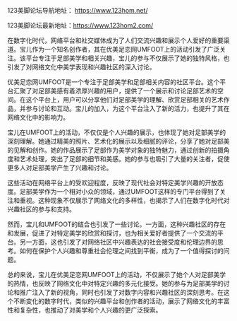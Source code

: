123美脚论坛导航地址： https://www.123hom.net/

123美脚论坛最新地址：https://www.123hom2.com/

在数字化时代，网络平台和社交媒体成为了人们交流兴趣和展示个人爱好的重要渠道。宝儿作为一个知名创作者，其在优美足恋网UMFOOT上的活动引发了广泛关注。该平台专注于足部美学和相关兴趣，宝儿的参与不仅展示了她的独特风格，也引发了对网络文化中美学表现和兴趣社区的深入讨论。

优美足恋网UMFOOT是一个专注于足部美学和足部相关内容的社区平台。这个平台汇聚了对足部美感有着浓厚兴趣的用户，提供了一个展示和讨论足部艺术的空间。在这个平台上，用户可以分享他们对足部美学的理解、欣赏足部相关的艺术作品，并参与讨论和互动。宝儿的加入，为这个平台注入了新的活力，也提升了其在网络文化中的影响力。

宝儿在UMFOOT上的活动，不仅仅是个人兴趣的展示，也体现了她对足部美学的深刻理解。她通过精美的照片、艺术化的展示以及细腻的评论，分享了她对足部美的见解和创作。她的作品展示了足部作为美学对象的独特魅力，通过创新的拍摄角度和艺术处理，突出了足部的细节和美感。她的参与也吸引了大量的关注者，促使更多人对足部美学产生了兴趣和讨论。

这些活动在网络平台上的受欢迎程度，反映了现代社会对特定美学兴趣的开放态度。足部美学作为一个相对小众的领域，通过UMFOOT这样的专门平台得到了关注和重视。这种现象不仅展示了网络文化的多样性，也揭示了人们在数字化时代对兴趣社区的参与和支持。

然而，宝儿和UMFOOT的结合也引发了一些讨论。一方面，这种兴趣社区的存在和发展，促进了对特定美学的欣赏和探讨，也为相关爱好者提供了一个交流的平台。另一方面，这也引发了对网络社区中兴趣表达的社会接受度和伦理边界的思考。如何在保护个人兴趣和尊重社会伦理之间找到平衡，成为了一个值得探讨的问题。

总的来说，宝儿在优美足恋网UMFOOT上的活动，不仅展示了她个人对足部美学的热情，也反映了网络文化中对特定兴趣的多元化接受。她的参与为足部美学的讨论和推广注入了新的视角，同时也引发了对数字内容和兴趣社区的深刻思考。在这个不断变化的数字时代，类似的兴趣平台和创作者的活动，展示了网络文化的丰富性和复杂性，也推动了对美学和个人兴趣的更广泛探索。
